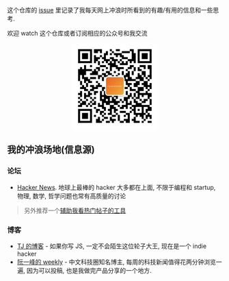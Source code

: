 这个仓库的 [issue](https://github.com/timqian/hackernews-daily/issues) 里记录了我每天网上冲浪时所看到的有趣/有用的信息和一些思考.

欢迎 watch 这个仓库或者订阅相应的公众号和我交流


<p align="center">
  <img width="200" src="https://raw.githubusercontent.com/timqian/images/master/20190926202015.jpg">
</p>


## 我的冲浪场地(信息源) 

### 论坛
- [Hacker News](https://news.ycombinator.com). 地球上最棒的 hacker 大多都在上面, 不限于编程和 startup, 物理, 数学, 哲学问题也常有高质量的讨论
> 另外推荐一个[辅助我看热门帖子的工具](http://hckrnews.com/)

### 博客

- [TJ 的博客](https://apex.sh/blog/) - 如果你写 JS, 一定不会陌生这位轮子大王, 现在是一个 indie hacker
- [阮一峰的 weekly](https://github.com/ruanyf/weekly) - 中文科技圈知名博主, 每周的科技新闻值得花两分钟浏览一遍, 因为可以投稿, 也是我做完产品分享的一个地方.
